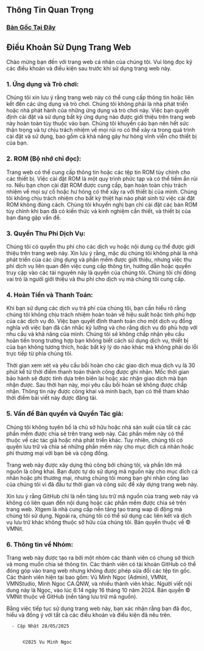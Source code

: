 ##    Thông Tin Quan Trọng


###  [Bản Gốc Tại Đây ](https://github.com/vuminhngocpt/h-ng-d-n)


## Điều Khoản Sử Dụng Trang Web

Chào mừng bạn đến với trang web cá nhân của chúng tôi. Vui lòng đọc kỹ các điều khoản và điều kiện sau trước khi sử dụng trang web này.

### 1. Ứng dụng và Trò chơi:

Chúng tôi xin lưu ý rằng trang web này có thể cung cấp thông tin hoặc liên kết đến các ứng dụng và trò chơi. Chúng tôi không phải là nhà phát triển hoặc nhà phát hành của những ứng dụng và trò chơi này. Việc bạn quyết định cài đặt và sử dụng bất kỳ ứng dụng nào được giới thiệu trên trang web này hoàn toàn tùy thuộc vào bạn. Chúng tôi khuyến cáo bạn nên hết sức thận trọng và tự chịu trách nhiệm về mọi rủi ro có thể xảy ra trong quá trình cài đặt và sử dụng, bao gồm cả khả năng gây hư hỏng vĩnh viễn cho thiết bị của bạn.

### 2. ROM (Bộ nhớ chỉ đọc):

Trang web có thể cung cấp thông tin hoặc các tệp tin ROM tùy chỉnh cho các thiết bị. Việc cài đặt ROM là một quy trình phức tạp và có thể tiềm ẩn rủi ro. Nếu bạn chọn cài đặt ROM được cung cấp, bạn hoàn toàn chịu trách nhiệm về mọi sự cố hoặc hư hỏng có thể xảy ra với thiết bị của mình. Chúng tôi không chịu trách nhiệm cho bất kỳ thiệt hại nào phát sinh từ việc cài đặt ROM không đúng cách. Chúng tôi khuyến nghị bạn chỉ cài đặt các bản ROM tùy chỉnh khi bạn đã có kiến thức và kinh nghiệm cần thiết, và thiết bị của bạn đang gặp vấn đề.

### 3. Quyền Thu Phí Dịch Vụ:

Chúng tôi có quyền thu phí cho các dịch vụ hoặc nội dung cụ thể được giới thiệu trên trang web này. Xin lưu ý rằng, mặc dù chúng tôi không phải là nhà phát triển của các ứng dụng và phần mềm được giới thiệu, nhưng việc thu phí dịch vụ liên quan đến việc cung cấp thông tin, hướng dẫn hoặc quyền truy cập vào các tài nguyên này là quyền của chúng tôi. Chúng tôi chỉ đóng vai trò là người giới thiệu và thu phí cho dịch vụ mà chúng tôi cung cấp.

### 4. Hoàn Tiền và Thanh Toán:

Khi bạn sử dụng các dịch vụ trả phí của chúng tôi, bạn cần hiểu rõ rằng chúng tôi không chịu trách nhiệm hoàn toàn về hiệu suất hoặc tính phù hợp của các dịch vụ đó. Việc bạn quyết định thanh toán cho một dịch vụ đồng nghĩa với việc bạn đã cân nhắc kỹ lưỡng và cho rằng dịch vụ đó phù hợp với nhu cầu và khả năng của mình. Chúng tôi sẽ không chấp nhận yêu cầu hoàn tiền trong trường hợp bạn không biết cách sử dụng dịch vụ, thiết bị của bạn không tương thích, hoặc bất kỳ lý do nào khác mà không phải do lỗi trực tiếp từ phía chúng tôi.

Thời gian xem xét và yêu cầu bồi hoàn cho các giao dịch mua dịch vụ là 30 phút kể từ thời điểm thanh toán thành công được ghi nhận. Mốc thời gian bảo hành sẽ được tính dựa trên biên lai hoặc xác nhận giao dịch mà bạn nhận được. Sau thời hạn này, mọi yêu cầu bồi hoàn sẽ không được chấp nhận. Thông tin này được công khai và minh bạch, bạn có thể tham khảo thời điểm bài viết này được đăng tải.

### 5. Vấn đề Bản quyền và Quyền Tác giả:

Chúng tôi không tuyên bố là chủ sở hữu hoặc nhà sản xuất của tất cả các phần mềm được chia sẻ trên trang web này. Các phần mềm này có thể thuộc về các tác giả hoặc nhà phát triển khác. Tuy nhiên, chúng tôi có quyền lưu trữ và chia sẻ những phần mềm này cho mục đích cá nhân hoặc phi thương mại với bạn bè và cộng đồng.

Trang web này được xây dựng thủ công bởi chúng tôi, và phần lớn mã nguồn là công khai. Bạn được tự do sử dụng mã nguồn này cho mục đích cá nhân hoặc phi thương mại, nhưng chúng tôi mong bạn ghi nhận công lao của chúng tôi vì đã đầu tư thời gian và công sức để xây dựng trang web này.

Xin lưu ý rằng GitHub chỉ là nền tảng lưu trữ mã nguồn của trang web này và không có liên quan đến nội dung hoặc các phần mềm được chia sẻ trên trang web. Xtgem là nhà cung cấp nền tảng tạo trang wap di động mà chúng tôi sử dụng. Ngoài ra, chúng tôi có thể sử dụng các liên kết và dịch vụ lưu trữ khác không thuộc sở hữu của chúng tôi. Bản quyền thuộc về © VMNit.

### 6. Thông tin về Nhóm:

Trang web này được tạo ra bởi một nhóm các thành viên có chung sở thích và mong muốn chia sẻ thông tin. Các thành viên có tài khoản GitHub có thể đóng góp vào trang web nhưng không được phép sửa đổi các tệp tin gốc. Các thành viên hiện tại bao gồm: Vũ Minh Ngọc (Admin), VMNit, VMNStudio, Minh Ngoc CA.QNW, và nhiều thành viên khác. Người viết nội dung này là Ngọc, vào lúc 6:14 ngày 16 tháng 10 năm 2024. Bản quyền © VMNit thuộc về GitHub (nền tảng lưu trữ mã nguồn).

Bằng việc tiếp tục sử dụng trang web này, bạn xác nhận rằng bạn đã đọc, hiểu và đồng ý với tất cả các điều khoản và điều kiện đã nêu trên.


      - Cập Nhật 28/05/2025

      
          ©2025 Vu Minh Ngoc
